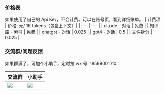 

### 价格表

如果使用了自己的 Api Key，不会计费。可以在账号页，看到详细账单。
| 计费项 | 价格: 元/ 1K tokens（包含上下文）|
| --- | --- |
| claude - 对话 | 免费 |
| 知识库 - 索引 | 免费 |
| chatgpt - 对话 | 0.025 |
| gpt4 - 对话 | 0.5 |
| 文件拆分 | 0.025 |

### 交流群/问题反馈

如果群满了，可加个小助手，定时拉
wx 号: 18599001010


| 交流群                  | 小助手               |
| ----------------------- | -------------------- |
| ![](/imgs/wxqun300.jpg) | ![](/imgs/wx300.jpg) |


